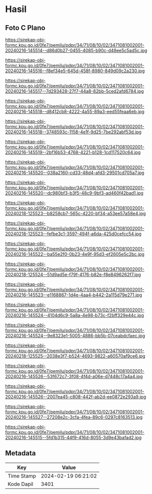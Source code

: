 # Hasil

## Foto C Plano

https://sirekap-obj-formc.kpu.go.id/0fe7/pemilu/pdpr/34/71/08/10/02/3471081002001-20240216-145514--d86d0b27-0455-4085-b90c-d48ee5c5ad5c.jpg

https://sirekap-obj-formc.kpu.go.id/0fe7/pemilu/pdpr/34/71/08/10/02/3471081002001-20240216-145516--f8ef34e5-645d-458f-8980-849d09c2a230.jpg

https://sirekap-obj-formc.kpu.go.id/0fe7/pemilu/pdpr/34/71/08/10/02/3471081002001-20240216-145517--7d293428-27f7-44a8-82bb-5ced2afd6784.jpg

https://sirekap-obj-formc.kpu.go.id/0fe7/pemilu/pdpr/34/71/08/10/02/3471081002001-20240216-145518--d8412cb8-4222-4a55-89a3-eed55feaa6eb.jpg

https://sirekap-obj-formc.kpu.go.id/0fe7/pemilu/pdpr/34/71/08/10/02/3471081002001-20240216-145518--3748593c-1158-4e1f-9d25-7be292abf53d.jpg

https://sirekap-obj-formc.kpu.go.id/0fe7/pemilu/pdpr/34/71/08/10/02/3471081002001-20240216-145519--2bf16b53-4768-4221-b128-1cd117520c64.jpg

https://sirekap-obj-formc.kpu.go.id/0fe7/pemilu/pdpr/34/71/08/10/02/3471081002001-20240216-145520--038a2160-cd33-48d4-afd3-29501cd705a7.jpg

https://sirekap-obj-formc.kpu.go.id/0fe7/pemilu/pdpr/34/71/08/10/02/3471081002001-20240216-145520--dc980bf3-b3f5-48c9-9bf3-ad460f42bad1.jpg

https://sirekap-obj-formc.kpu.go.id/0fe7/pemilu/pdpr/34/71/08/10/02/3471081002001-20240218-125523--b8258cb7-565c-4220-bf34-a53ee57a58e4.jpg

https://sirekap-obj-formc.kpu.go.id/0fe7/pemilu/pdpr/34/71/08/10/02/3471081002001-20240218-125523--fefbe3c1-3597-494f-a6da-425d0cefcc54.jpg

https://sirekap-obj-formc.kpu.go.id/0fe7/pemilu/pdpr/34/71/08/10/02/3471081002001-20240216-145522--ba55e2f0-0b23-4e9f-95d3-ef2605e5c2bc.jpg

https://sirekap-obj-formc.kpu.go.id/0fe7/pemilu/pdpr/34/71/08/10/02/3471081002001-20240218-125524--51d9ad5e-f79f-4176-b82e-f8e8496262f7.jpg

https://sirekap-obj-formc.kpu.go.id/0fe7/pemilu/pdpr/34/71/08/10/02/3471081002001-20240216-145523--e1168867-1d4e-4aa4-b442-2a115d79e271.jpg

https://sirekap-obj-formc.kpu.go.id/0fe7/pemilu/pdpr/34/71/08/10/02/3471081002001-20240216-145524--4104d6c9-5a8a-4e98-b73c-f2bff329e44c.jpg

https://sirekap-obj-formc.kpu.go.id/0fe7/pemilu/pdpr/34/71/08/10/02/3471081002001-20240216-145524--9e8323e1-5005-4886-bb5b-07ceabdcfaec.jpg

https://sirekap-obj-formc.kpu.go.id/0fe7/pemilu/pdpr/34/71/08/10/02/3471081002001-20240218-125525--2038e3f7-b524-4693-9822-a60570af9ce6.jpg

https://sirekap-obj-formc.kpu.go.id/0fe7/pemilu/pdpr/34/71/08/10/02/3471081002001-20240216-145526--53f672c7-3f08-4f4d-a06e-d7448c17a4a4.jpg

https://sirekap-obj-formc.kpu.go.id/0fe7/pemilu/pdpr/34/71/08/10/02/3471081002001-20240216-145526--2007ea45-c808-442f-ab2d-ee0872e293a9.jpg

https://sirekap-obj-formc.kpu.go.id/0fe7/pemilu/pdpr/34/71/08/10/02/3471081002001-20240216-145527--27208e2c-3cfa-4fea-89c6-0297c8163513.jpg

https://sirekap-obj-formc.kpu.go.id/0fe7/pemilu/pdpr/34/71/08/10/02/3471081002001-20240216-145515--5fd1b315-44f9-416d-8055-3d9e43bafad2.jpg


## Metadata

| Key        | Value               |
| ---------- | ------------------- |
| Time Stamp | 2024-02-19 06:21:02 |
| Kode Dapil | 3401                |



